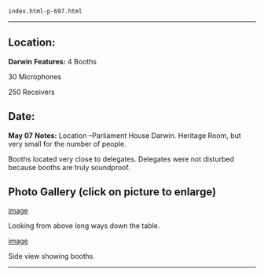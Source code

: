 
    index.html-p-697.html
----------------------------------------------------------

## Location:

**Darwin**    **Features:**    4 Booths

30 Microphones

250 Receivers

## Date:

**May 07**    **Notes:**    Location –Parliament House Darwin. Heritage Room, but very small for the number of people.

Booths located very close to delegates. Delegates were not disturbed because booths are truly soundproof.

## Photo Gallery (click on picture to enlarge)

[image](wp-content/uploads/2011/09/apec_meeting_large-300x225.jpg)

Looking from above long ways down the table.

[image](wp-content/uploads/2011/09/showing_booths_large-300x225.jpg)

Side view showing booths




----------------------------------------------------------

